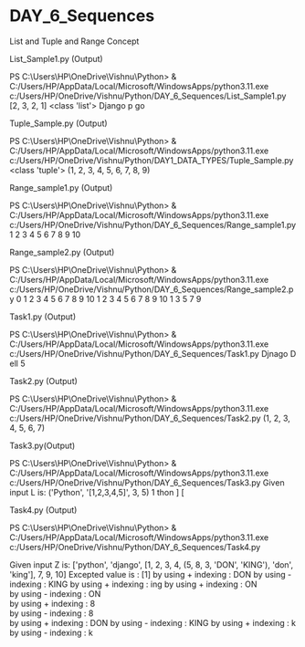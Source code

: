 # DAY_6_Sequences
List and Tuple and Range Concept



List_Sample1.py  (Output)


PS C:\Users\HP\OneDrive\Vishnu\Python> & C:/Users/HP/AppData/Local/Microsoft/WindowsApps/python3.11.exe c:/Users/HP/OneDrive/Vishnu/Python/DAY_6_Sequences/List_Sample1.py
[2, 3, 2, 1]
<class 'list'>
Django
p
go


Tuple_Sample.py (Output)

PS C:\Users\HP\OneDrive\Vishnu\Python> & C:/Users/HP/AppData/Local/Microsoft/WindowsApps/python3.11.exe c:/Users/HP/OneDrive/Vishnu/Python/DAY1_DATA_TYPES/Tuple_Sample.py
<class 'tuple'>
(1, 2, 3, 4, 5, 6, 7, 8, 9)

Range_sample1.py  (Output)

PS C:\Users\HP\OneDrive\Vishnu\Python> & C:/Users/HP/AppData/Local/Microsoft/WindowsApps/python3.11.exe c:/Users/HP/OneDrive/Vishnu/Python/DAY_6_Sequences/Range_sample1.py
1
2
3
4
5
6
7
8
9
10


Range_sample2.py  (Output)

PS C:\Users\HP\OneDrive\Vishnu\Python> & C:/Users/HP/AppData/Local/Microsoft/WindowsApps/python3.11.exe c:/Users/HP/OneDrive/Vishnu/Python/DAY_6_Sequences/Range_sample2.py
0
1 
2 
3 
4 
5 
6 
7 
8 
9 
10
1
2
3
4
5
6
7
8
9
10
1
3
5
7
9

Task1.py  (Output)

PS C:\Users\HP\OneDrive\Vishnu\Python> & C:/Users/HP/AppData/Local/Microsoft/WindowsApps/python3.11.exe c:/Users/HP/OneDrive/Vishnu/Python/DAY_6_Sequences/Task1.py
Djnago
D
ell
5

Task2.py   (Output)

PS C:\Users\HP\OneDrive\Vishnu\Python> & C:/Users/HP/AppData/Local/Microsoft/WindowsApps/python3.11.exe c:/Users/HP/OneDrive/Vishnu/Python/DAY_6_Sequences/Task2.py
(1, 2, 3, 4, 5, 6, 7)




Task3.py(Output)

PS C:\Users\HP\OneDrive\Vishnu\Python> & C:/Users/HP/AppData/Local/Microsoft/WindowsApps/python3.11.exe c:/Users/HP/OneDrive/Vishnu/Python/DAY_6_Sequences/Task3.py
Given input L is: ('Python', '[1,2,3,4,5]', 3, 5)
1
thon
]
[


Task4.py (Output)

PS C:\Users\HP\OneDrive\Vishnu\Python> & C:/Users/HP/AppData/Local/Microsoft/WindowsApps/python3.11.exe c:/Users/HP/OneDrive/Vishnu/Python/DAY_6_Sequences/Task4.py

Given input Z is: ['python', 'django', [1, 2, 3, 4, (5, 8, 3, 'DON', 'KING'), 'don', 'king'], 7, 9, 10]
Excepted value is : [1]
by using + indexing : DON 
by using - indexing : KING
by using + indexing : ing 
by using + indexing : ON  
by using - indexing : ON  
by using + indexing : 8   
by using - indexing : 8   
by using + indexing : DON 
by using - indexing : KING
by using + indexing : k   
by using - indexing : k